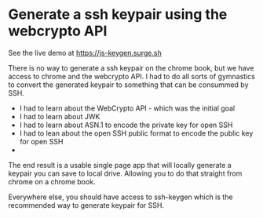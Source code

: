 Generate a ssh keypair using the webcrypto API
==

See the live demo at https://js-keygen.surge.sh

There is no way to generate a ssh keypair on the chrome book, but we have access to chrome and the webcrypto API. I had to do all sorts of gymnastics to convert the generated keypair to something that can be consummed by SSH.

* I had to learn about the WebCrypto API - which was the initial goal
* I had to learn about JWK
* I had to learn about ASN.1 to encode the private key for open SSH
* I had to lean about the open SSH public format to encode the public key for open SSH
* 

The end result is a usable single page app that will locally generate a keypair you can save to local drive. Allowing you to do that straight from chrome on a chrome book.

Everywhere else, you should have access to ssh-keygen which is the recommended way to generate keypair for SSH.


